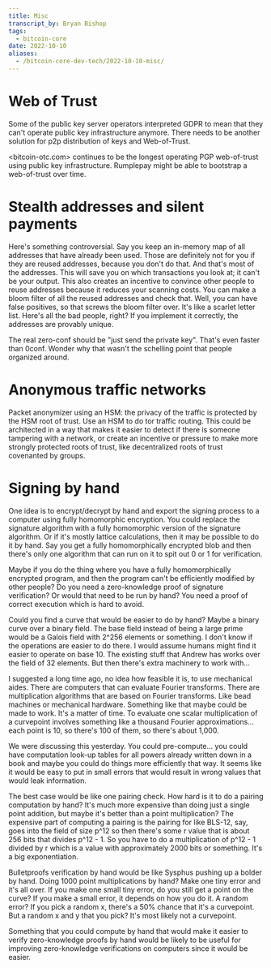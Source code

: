 ```yaml
---
title: Misc
transcript_by: Bryan Bishop
tags:
  - bitcoin-core
date: 2022-10-10
aliases:
  - /bitcoin-core-dev-tech/2022-10-10-misc/
---
```

# Web of Trust

Some of the public key server operators interpreted GDPR to mean that they can't operate public key infrastructure anymore. There needs to be another solution for p2p distribution of keys and Web-of-Trust.

<bitcoin-otc.com> continues to be the longest operating PGP web-of-trust using public key infrastructure. Rumplepay might be able to bootstrap a web-of-trust over time.

# Stealth addresses and silent payments

Here's something controversial. Say you keep an in-memory map of all addresses that have already been used. Those are definitely not for you if they are reused addresses, because you don't do that. And that's most of the addresses. This will save you on which transactions you look at; it can't be your output. This also creates an incentive to convince other people to reuse addresses because it reduces your scanning costs. You can make a bloom filter of all the reused addresses and check that. Well, you can have false positives, so that screws the bloom filter over. It's like a scarlet letter list. Here's all the bad people, right? If you implement it correctly, the addresses are provably unique.

The real zero-conf should be "just send the private key". That's even faster than 0conf. Wonder why that wasn't the schelling point that people organized around.

# Anonymous traffic networks

Packet anonymizer using an HSM: the privacy of the traffic is protected by the HSM root of trust. Use an HSM to do tor traffic routing. This could be architected in a way that makes it easier to detect if there is someone tampering with a network, or create an incentive or pressure to make more strongly protected roots of trust, like decentralized roots of trust covenanted by groups.

# Signing by hand

One idea is to encrypt/decrypt by hand and export the signing process to a computer using fully homomorphic encryption. You could replace the signature algorithm with a fully homomorphic version of the signature algorithm. Or if it's mostly lattice calculations, then it may be possible to do it by hand. Say you get a fully homomorphically encrypted blob and then there's only one algorithm that can run on it to spit out 0 or 1 for verification.

Maybe if you do the thing where you have a fully homomorphically encrypted program, and then the program can't be efficiently modified by other people? Do you need a zero-knowledge proof of signature verification? Or would that need to be run by hand? You need a proof of correct execution which is hard to avoid.

Could you find a curve that would be easier to do by hand? Maybe a binary curve over a binary field. The base field instead of being a large prime would be a Galois field with 2^256 elements or something. I don't know if the operations are easier to do there. I would assume humans might find it easier to operate on base 10. The existing stuff that Andrew has works over the field of 32 elements. But then there's extra machinery to work with...

I suggested a long time ago, no idea how feasible it is, to use mechanical aides. There are computers that can evaluate Fourier transforms. There are multiplication algorithms that are based on Fourier transforms. Like bead machines or mechanical hardware. Something like that maybe could be made to work. It's a matter of time. To evaluate one scalar multiplication of a curvepoint involves something like a thousand Fourier approximations... each point is 10, so there's 100 of them, so there's about 1,000.

We were discussing this yesterday. You could pre-compute... you could have computation look-up tables for all powers already written down in a book and maybe you could do things more efficiently that way. It seems like it would be easy to put in small errors that would result in wrong values that would leak information.

The best case would be like one pairing check. How hard is it to do a pairing computation by hand? It's much more expensive than doing just a single point addition, but maybe it's better than a point multiplication? The expensive part of computing a pairing is the pairing for like BLS-12, say, goes into the field of size p^12 so then there's some r value that is about 256 bits that divides p^12 - 1. So you have to do a multiplication of p^12 - 1 divided by r which is a value with approximately 2000 bits or something. It's a big exponentiation.

Bulletproofs verification by hand would be like Sysphus pushing up a bolder by hand. Doing 1000 point multiplications by hand? Make one tiny error and it's all over. If you make one small tiny error, do you still get a point on the curve? If you make a small error, it depends on how you do it. A random error? If you pick a random x, there's a 50% chance that it's a curvepoint. But a random x and y that you pick? It's most likely not a curvepoint.

Something that you could compute by hand that would make it easier to verify zero-knowledge proofs by hand would be likely to be useful for improving zero-knowledge verifications on computers since it would be easier.
